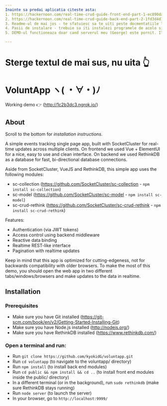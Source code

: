 ```yaml
---
Inainte sa predai aplicatia citeste asta:
1. https://hackernoon.com/real-time-crud-guide-front-end-part-1-ec890da3732b - tutorial dupa care m-am luat in creerea frontend-ului aplicatiei, un bun inceput ca sa ai o imagine de ansamblu la ce se intampla in aplicatie
2. https://hackernoon.com/real-time-crud-guide-back-end-part-2-1fd3d4d1ef67 - tutorial dupa care m-am luat in creerea vackend-ului aplicatiei, un bun inceput ca sa ai o imagine de ansamblu la ce se intampla in aplicatie
3. Readme-ul de mai jos - te sfatuiesc sa te uiti peste docmentatiile librariilor oficiale pe care le-am folosit in aplicatie
4. Pasii de instalare - trebuie sa iti instalezi programele de acolo si apoi sa iti deschizi un terminal si sa rulezi comenzile de acolo. Daca ai intrebari, scrie-mi un email pe bratageorge@gmail.com
5. DEMO-ul functioneaza doar cand serverul meu (George) este pornit. Il voi tine pornit pentru azi si maine (22-23 mai), dar il voi opri dupa ce reusesti sa-ti faci si tu setup-ul.

---
```

# Sterge textul de mai sus, nu uita 👆

# VoluntApp ヽ( ・∀・)ﾉ
Working demo 👉 (http://1c2b3dc3.ngrok.io/) 

## About
Scroll to the bottom for _installation instructions._

A simple events tracking single page app, built with SocketCluster for real-time updates across multiple clients. On frontend we used Vue + ElementUI for a nice, easy to use and clean interface. On backend we used RethinkDB as a database for fast, bi-directional database connections.

Aside from SocketCluster, VueJS and RethinkDB, this simple app uses the following modules:
- sc-collection (https://github.com/SocketCluster/sc-collection - ```npm install sc-collection```)
- sc-model (https://github.com/SocketCluster/sc-model - ```npm install sc-model```)
- sc-crud-rethink (https://github.com/SocketCluster/sc-crud-rethink - ```npm install sc-crud-rethink```)

Features:
- Authentication (via JWT tokens)
- Access control using backend middleware
- Reactive data binding
- Realtime REST-like interface
- Pagination with realtime updates

Keep in mind that this app is optimized for cutting-edgeness, not for backwards compatibility with older browsers. To make the most of this demo, you should open the web app in two different tabs/windows/browsers and make updates to the data in realtime.

## Installation

### Prerequisites
- Make sure you have Git installed (https://git-scm.com/book/en/v2/Getting-Started-Installing-Git)
- Make sure you have Node.js installed (http://nodejs.org/)
- Make sure you have RethinkDB installed (https://www.rethinkdb.com/)

### Open a terminal and run:
- Run ```git clone https://github.com/kyokidG/voluntapp.git```
- Run ```cd voluntapp``` (to navigate to the voluntapp/ directory)
- Run ```npm install``` (to install back end modules)
- Run ```cd public && npm install && cd ..``` (to install front end modules inside the public/ directory)
- In a different terminal (or in the background), run ```sudo rethinkdb``` (make sure RethinkDB stays running)
- Run ```node server``` (to launch the server)
- In your browser, go to ```http://localhost:9999/```

